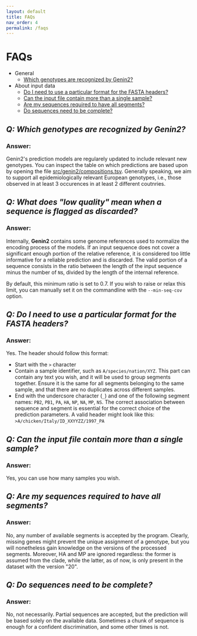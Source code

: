 ```yaml
---
layout: default
title: FAQs
nav_order: 4
permalink: /faqs
---
```


# FAQs

- General
  - [Which genotypes are recognized by Genin2?](#q-which-genotypes-are-recognized-by-genin2)
- About input data
  - [Do I need to use a particular format for the FASTA headers?](#q-do-i-need-to-use-a-particular-format-for-the-fasta-headers)
  - [Can the input file contain more than a single sample?](#q-can-the-input-file-contain-more-than-a-single-sample)
  - [Are my sequences required to have all segments?](#q-are-my-sequences-required-to-have-all-segments)
  - [Do sequences need to be complete?](#q-do-sequences-need-to-be-complete)


## *Q: Which genotypes are recognized by Genin2?*
### Answer:

Genin2's prediction models are regularely updated to include relevant new genotypes. You can inspect the table on which predictions are based upon by opening the file [src/genin2/compositions.tsv](https://github.com/izsvenezie-virology/genin2/blob/master/src/genin2/compositions.tsv). Generally speaking, we aim to support all epidemiologically relevant European genotypes, i.e., those observed in at least 3 occurences in at least 2 different coutnries.

## *Q: What does "low quality" mean when a sequence is flagged as discarded?*
### Answer:

Internally, **Genin2** contains some genome references used to normalize the encoding process of the models. If an input sequence does not cover a significant enough portion of the relative reference, it is considered too little informative for a reliable prediction and is discarded. The valid portion of a sequence consists in the ratio between the length of the input sequence minus the number of `N`s, divided by the length of the internal reference.

By default, this minimum ratio is set to 0.7. If you wish to raise or relax this limit, you can manually set it on the commandline with the `--min-seq-cov` option.

## *Q: Do I need to use a particular format for the FASTA headers?*
### Answer:

Yes. The header should follow this format:
- Start with the `>` character
- Contain a sample identifier, such as `A/species/nation/XYZ`. This part can contain any text you wish, and it will be used to group segments together. Ensure it is the same for all segments belonging to the same sample, and that there are no duplicates across different samples.
- End with the undercsore character (`_`) and one of the following segment names: `PB2`, `PB1`, `PA`, `HA`, `NP`, `NA`, `MP`, `NS`. The correct association between sequence and segment is essential for the correct choice of the prediction parameters.
A valid header might look like this: `>A/chicken/Italy/ID_XXYYZZ/1997_PA`


## *Q: Can the input file contain more than a single sample?*
### Answer:
  
Yes, you can use how many samples you wish.

## *Q: Are my sequences required to have all segments?*
### Answer:

No, any number of available segments is accepted by the program. Clearly, missing genes might prevent the unique assignment of a genotype, but you will nonetheless gain knowledge on the versions of the processed segments. Moreover, HA and MP are ignored regardless: the former is assumed from the clade, while the latter, as of now, is only present in the dataset with the version "20".

## *Q: Do sequences need to be complete?*
### Answer:

No, not necessarily. Partial sequences are accepted, but the prediction will be based solely on the available data. Sometimes a chunk of sequence is enough for a confident discrimination, and some other times is not.
